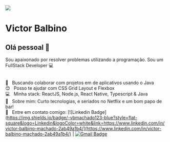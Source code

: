 <img width="auto" src="https://media-exp1.licdn.com/dms/image/C4D16AQFKZcOT88tvNw/profile-displaybackgroundimage-shrink_200_800/0?e=1602115200&v=beta&t=Hl9Xnw3qvedYKng_F9ir8rDovc-faGuljlhlciZO6kA">


# Victor Balbino

## Olá pessoal 👋
Sou apaixonado por resolver problemas utilizando a programação.
Sou um FullStack Developer :computer:

 <br/> :purple_heart: &nbsp; Buscando colaborar com projetos em de aplicativos usando o Java
 <br/> :blush: &nbsp; Posso te ajudar com CSS Grid Layout e Flexbox
 <br/> :computer: &nbsp; Minha stack: ReactJS, Node.js, React Native, Typescript & Java
 <br/> 💬  &nbsp; Sobre mim: Curto tecnologias, e seriados no Netflix e um bom papo de bar!
 <br/> :email: &nbsp; Entre em contato comigo: [![Linkedin Badge](https://img.shields.io/badge/-vbmachado123-blue?style=flat-square&logo=Linkedin&logoColor=white&link=https://www.linkedin.com/in/victor-balbino-machado-2ab49a1b4/](https://www.linkedin.com/in/victor-balbino-machado-2ab49a1b4/) 
| 
[![Gmail Badge](https://img.shields.io/badge/-vbmachado123@gmail.com-c14438?style=flat-square&logo=Gmail&logoColor=white&link=mailto:vbmachado123@gmail.com)](mailto:vbmachado123@gmail.com)
